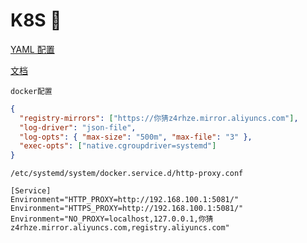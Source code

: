 # K8S 📘

[YAML 配置](https://k8syaml.com/)

[文档](https://kubernetes.io/zh/)

`docker配置`

```json
{
  "registry-mirrors": ["https://你猜z4rhze.mirror.aliyuncs.com"],
  "log-driver": "json-file",
  "log-opts": { "max-size": "500m", "max-file": "3" },
  "exec-opts": ["native.cgroupdriver=systemd"]
}
```

`/etc/systemd/system/docker.service.d/http-proxy.conf`

```
[Service]
Environment="HTTP_PROXY=http://192.168.100.1:5081/"
Environment="HTTPS_PROXY=http://192.168.100.1:5081/"
Environment="NO_PROXY=localhost,127.0.0.1,你猜z4rhze.mirror.aliyuncs.com,registry.aliyuncs.com"
```
